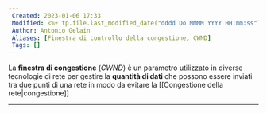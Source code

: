 ```yaml
---
 Created: 2023-01-06 17:33
 Modified: <%+ tp.file.last_modified_date("dddd Do MMMM YYYY HH:mm:ss") %>
 Author: Antonio Gelain
 Aliases: [Finestra di controllo della congestione, CWND]
 Tags: []
---
```


La **finestra di congestione** (*CWND*) è un parametro utilizzato in diverse tecnologie di rete per gestire la **quantità di dati** che possono essere inviati tra due punti di una rete in modo da evitare la [[Congestione della rete|congestione]]

---